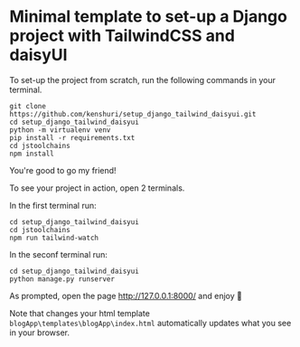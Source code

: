 # Minimal template to set-up a Django project with TailwindCSS and daisyUI

To set-up the project from scratch, run the following commands in your terminal.

```shell
git clone https://github.com/kenshuri/setup_django_tailwind_daisyui.git
cd setup_django_tailwind_daisyui
python -m virtualenv venv
pip install -r requirements.txt
cd jstoolchains
npm install
```

You're good to go my friend!

To see your project in action, open 2 terminals.

In the first terminal run:
```shell
cd setup_django_tailwind_daisyui
cd jstoolchains
npm run tailwind-watch
```

In the seconf terminal run:
```
cd setup_django_tailwind_daisyui
python manage.py runserver
```

As prompted, open the page http://127.0.0.1:8000/ and enjoy 🚀

Note that changes your html template `blogApp\templates\blogApp\index.html` automatically updates what you see in your browser.


